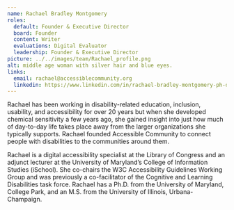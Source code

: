 ```yaml
---
name: Rachael Bradley Montgomery
roles:
  default: Founder & Executive Director
  board: Founder
  content: Writer
  evaluations: Digital Evaluator
  leadership: Founder & Executive Director
picture: ../../images/team/Rachael_profile.png
alt: middle age woman with silver hair and blue eyes.
links:
  email: rachael@accessiblecommunity.org
  linkedin: https://www.linkedin.com/in/rachael-bradley-montgomery-ph-d-6847144/
---
```


Rachael has been working in disability-related education, inclusion, usability, and accessibility for over 20 years but when she developed chemical sensitivity a few years ago, she gained insight into just how much of day-to-day life takes place away from the larger organizations she typically supports. Rachael founded Accessible Community to connect people with disabilities to the communities around them.

Rachael is a digital accessibility specialist at the Library of Congress and an adjunct lecturer at the University of Maryland’s College of Information Studies (iSchool). She co-chairs the W3C Accessibility Guidelines Working Group and was previously a co-facilitator of the Cognitive and Learning Disabilities task force. Rachael has a Ph.D. from the University of Maryland, College Park, and an M.S. from the University of Illinois, Urbana-Champaign.
